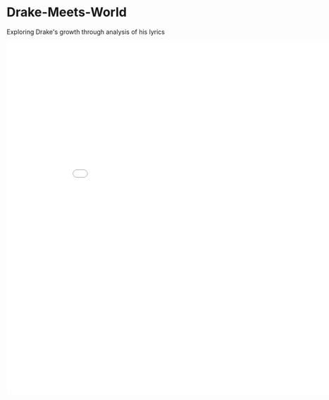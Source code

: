 # Drake-Meets-World
Exploring Drake's growth through analysis of his lyrics 
<iframe width="900" height="800" frameborder="0" scrolling="no" src="//plot.ly/~smurali2/1.embed"></iframe>
